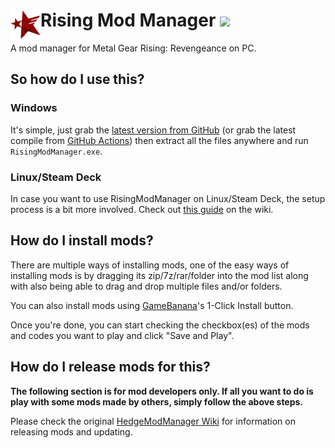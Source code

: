<h1>
    <a href="#--------------------rising-mod-manager">
        <img width="48" align="left" src="https://github.com/RevOcelotMGS/RisingModManager/raw/rewrite/HedgeModManager/Resources/Graphics/icon256.png">
    </a>
    Rising Mod Manager
    <img src="https://github.com/RevOcelotMGS/RisingModManager/actions/workflows/build.yml/badge.svg">
</h1>

A mod manager for Metal Gear Rising: Revengeance on PC.

## So how do I use this?
### Windows
It's simple, just grab the [latest version from GitHub](https://github.com/RevOcelotMGS/RisingModManager/releases/latest) (or grab the latest compile from [GitHub Actions](https://nightly.link/RevOcelotMGS/RisingModManager/workflows/build/rewrite/RisingModManager-Release.zip)) then extract all the files anywhere and run `RisingModManager.exe`.

### Linux/Steam Deck
In case you want to use RisingModManager on Linux/Steam Deck, the setup process is a bit more involved. Check out [this guide](https://github.com/RevOcelotMGS/RisingModManager/wiki/Running-on-Linux-(Wine)) on the wiki.

## How do I install mods?
There are multiple ways of installing mods, one of the easy ways of installing mods is by dragging its zip/7z/rar/folder into the mod list along with also being able to drag and drop multiple files and/or folders.

You can also install mods using [GameBanana](https://gamebanana.com)'s 1-Click Install button. 

Once you're done, you can start checking the checkbox(es) of the mods and codes you want to play and click "Save and Play".

## How do I release mods for this?
**The following section is for mod developers only. If all you want to do is play with some mods made by others, simply follow the above steps.**

Please check the original [HedgeModManager Wiki](https://github.com/thesupersonic16/HedgeModManager/wiki) for information on releasing mods and updating.
